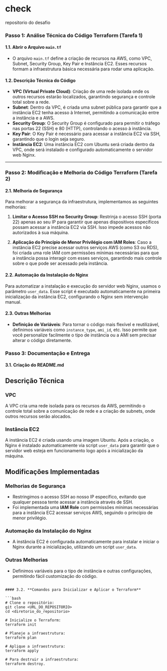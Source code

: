 # check
repositorio do desafio 
### **Passo 1: Análise Técnica do Código Terraform (Tarefa 1)**

#### 1.1. **Abrir o Arquivo `main.tf`**
- O arquivo `main.tf` define a criação de recursos na AWS, como VPC, Subnet, Security Group, Key Pair e Instância EC2. Esses recursos formam a infraestrutura básica necessária para rodar uma aplicação.

#### 1.2. **Descrição Técnica do Código**
- **VPC (Virtual Private Cloud)**: Criação de uma rede isolada onde os outros recursos estarão localizados, garantindo segurança e controle total sobre a rede.
- **Subnet**: Dentro da VPC, é criada uma subnet pública para garantir que a instância EC2 tenha acesso à Internet, permitindo a comunicação entre a instância e a AWS.
- **Security Group**: O Security Group é configurado para permitir o tráfego nas portas 22 (SSH) e 80 (HTTP), controlando o acesso à instância.
- **Key Pair**: O Key Pair é necessário para acessar a instância EC2 via SSH, garantindo que o login seja seguro.
- **Instância EC2**: Uma instância EC2 com Ubuntu será criada dentro da VPC, onde será instalado e configurado automaticamente o servidor web Nginx.

---

### **Passo 2: Modificação e Melhoria do Código Terraform (Tarefa 2)**

#### 2.1. **Melhoria de Segurança**
Para melhorar a segurança da infraestrutura, implementamos as seguintes melhorias:

1. **Limitar o Acesso SSH no Security Group**: Restrinja o acesso SSH (porta 22) apenas ao seu IP para garantir que apenas dispositivos específicos possam acessar a instância EC2 via SSH. Isso impede acessos não autorizados à sua máquina.

2. **Aplicação do Princípio de Menor Privilégio com IAM Roles**: Caso a instância EC2 precise acessar outros serviços AWS (como S3 ou RDS), foi criada uma role IAM com permissões mínimas necessárias para que a instância possa interagir com esses serviços, garantindo mais controle sobre o que pode ser acessado pela instância.

#### 2.2. **Automação da Instalação do Nginx**
Para automatizar a instalação e execução do servidor web Nginx, usamos o parâmetro `user_data`. Esse script é executado automaticamente na primeira inicialização da instância EC2, configurando o Nginx sem intervenção manual.
 
#### 2.3. **Outras Melhorias**
- **Definição de Variáveis**: Para tornar o código mais flexível e reutilizável, definimos variáveis como `instance_type`, `ami_id`, etc. Isso permite que você personalize facilmente o tipo de instância ou a AMI sem precisar alterar o código diretamente.
 

### **Passo 3: Documentação e Entrega**

#### 3.1. **Criação do README.md**

## Descrição Técnica

### VPC
A VPC cria uma rede isolada para os recursos da AWS, permitindo o controle total sobre a comunicação de rede e a criação de subnets, onde outros recursos serão alocados.

### Instância EC2
A instância EC2 é criada usando uma imagem Ubuntu. Após a criação, o Nginx é instalado automaticamente via script `user_data` para garantir que o servidor web esteja em funcionamento logo após a inicialização da máquina.

## Modificações Implementadas

### Melhorias de Segurança
- Restringimos o acesso SSH ao nosso IP específico, evitando que qualquer pessoa tente acessar a instância através de SSH.
- Foi implementada uma **IAM Role** com permissões mínimas necessárias para a instância EC2 acessar serviços AWS, seguindo o princípio de menor privilégio.

### Automação da Instalação do Nginx
- A instância EC2 é configurada automaticamente para instalar e iniciar o Nginx durante a inicialização, utilizando um script `user_data`.

### Outras Melhorias
- Definimos variáveis para o tipo de instância e outras configurações, permitindo fácil customização do código.
```

#### 3.2. **Comandos para Inicializar e Aplicar o Terraform**

```bash
# Clone o repositório:
git clone <URL_DO_REPOSITORIO>
cd <diretorio_do_repositorio>

# Inicialize o Terraform:
terraform init

# Planeje a infraestrutura:
terraform plan

# Aplique a infraestrutura:
terraform apply

# Para destruir a infraestrutura:
terraform destroy.

